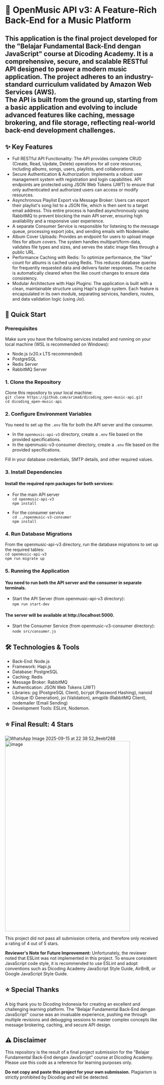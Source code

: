 # 🎵 OpenMusic API v3: A Feature-Rich Back-End for a Music Platform

## This application is the final project developed for the "Belajar Fundamental Back-End dengan JavaScript" course at Dicoding Academy. It is a comprehensive, secure, and scalable RESTful API designed to power a modern music application. The project adheres to an industry-standard curriculum validated by Amazon Web Services (AWS). <br> The API is built from the ground up, starting from a basic application and evolving to include advanced features like caching, message brokering, and file storage, reflecting real-world back-end development challenges.


## ✨ Key Features
- Full RESTful API Functionality: The API provides complete CRUD (Create, Read, Update, Delete) operations for all core resources, including albums, songs, users, playlists, and collaborations.
- Secure Authentication & Authorization: Implements a robust user management system with registration and login capabilities. API endpoints are protected using JSON Web Tokens (JWT) to ensure that only authenticated and authorized users can access or modify resources.
- Asynchronous Playlist Export via Message Broker: Users can export their playlist's song list to a JSON file, which is then sent to a target email address. This entire process is handled asynchronously using RabbitMQ to prevent blocking the main API server, ensuring high availability and a responsive user experience.
- A separate Consumer Service is responsible for listening to the message queue, processing export jobs, and sending emails with Nodemailer.
- Album Cover Uploads: Provides an endpoint for users to upload image files for album covers. The system handles multipart/form-data, validates file types and sizes, and serves the static image files through a public URL.
- Performance Caching with Redis: To optimize performance, the "like" count for albums is cached using Redis. This reduces database queries for frequently requested data and delivers faster responses. The cache is automatically cleared when the like count changes to ensure data consistency.
- Modular Architecture with Hapi Plugins: The application is built with a clean, maintainable structure using Hapi's plugin system. Each feature is encapsulated in its own module, separating services, handlers, routes, and data validation logic (using Joi).

## 🚀 Quick Start
### Prerequisites
Make sure you have the following services installed and running on your local machine (WSL is recommended on Windows):
- Node.js (v20.x LTS recommended)
- PostgreSQL
- Redis Server
- RabbitMQ Server

### 1. Clone the Repository
Clone this repository to your local machine:<br>
`git clone https://github.com/arima8/dicoding_open-music-api.git`<br>
`cd dicoding_open-music-api`<br>

### 2. Configure Environment Variables
You need to set up the `.env` file for both the API server and the consumer.<br>
- In the `openmusic-api-v3` directory, create a `.env` file based on the provided specifications.<br>
- In the openmusic-v3-consumer directory, create a `.env` file based on the provided specifications.<br>

Fill in your database credentials, SMTP details, and other required values.<br>

### 3. Install Dependencies
#### Install the required npm packages for both services:
- For the main API server<br>
`cd openmusic-api-v3`<br>
`npm install`<br>

- For the consumer service<br>
`cd ../openmusic-v3-consumer`<br>
`npm install`<br>

### 4. Run Database Migrations
From the openmusic-api-v3 directory, run the database migrations to set up the required tables:<br>
`cd openmusic-api-v3`<br>
`npm run migrate up`<br>

### 5. Running the Application
#### You need to run both the API server and the consumer in separate terminals.<br>
- Start the API Server (from openmusic-api-v3 directory):<br>
`npm run start-dev`<br>
#### The server will be available at http://localhost:5000.
- Start the Consumer Service (from openmusic-v3-consumer directory):<br>
`node src/consumer.js`<br>

## 🛠️ Technologies & Tools
- Back-End: Node.js
- Framework: Hapi.js
- Database: PostgreSQL
- Caching: Redis
- Message Broker: RabbitMQ
- Authentication: JSON Web Tokens (JWT)
- Libraries: pg (PostgreSQL Client), bcrypt (Password Hashing), nanoid (Unique ID Generation), joi (Validation), amqplib (RabbitMQ Client), nodemailer (Email Sending)
- Development Tools: ESLint, Nodemon.

## ⭐ Final Result: 4 Stars
![WhatsApp Image 2025-09-15 at 22 38 52_9eebf288](https://github.com/user-attachments/assets/08a1074b-2ba3-4d7f-8ef6-db29d6d355cc)
<img width="409" height="622" alt="image" src="https://github.com/user-attachments/assets/6d10f548-2e86-4c16-9752-a453b69218cf" />


This project did not pass all submission criteria, and therefore only received a rating of 4 out of 5 stars.

**Reviewer's Note for Future Improvement:**
Unfortunately, the reviewer noted that ESLint was not implemented in this project. To ensure consistent JavaScript code style, it is recommended to use ESLint and adopt conventions such as Dicoding Academy JavaScript Style Guide, AirBnB, or Google JavaScript Style Guide.


## ⭐ Special Thanks
A big thank you to Dicoding Indonesia for creating an excellent and challenging learning platform. The "Belajar Fundamental Back-End dengan JavaScript" course was an invaluable experience, pushing me through multiple revisions and debugging sessions to master complex concepts like message brokering, caching, and secure API design.

## ⚠️ Disclaimer
This repository is the result of a final project submission for the "Belajar Fundamental Back-End dengan JavaScript" course at Dicoding Academy. Please use this code as a reference for learning purposes only.

**Do not copy and paste this project for your own submission.** Plagiarism is strictly prohibited by Dicoding and will be detected.
